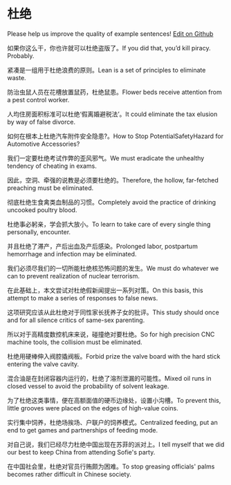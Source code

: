 # 杜绝

Please help us improve the quality of example sentences! [Edit on Github](https://github.com/jiyushe/jiyu-example-sentence-source/blob/main/chinese/dujue.md)

<p><span class="chinese">如果你这么干，你也许就可以杜绝盗版了。</span><span class="english">If you did that, you’d kill piracy. Probably.</span></p>

<p><span class="chinese">紧凑是一组用于杜绝浪费的原则。</span><span class="english">Lean is a set of principles to eliminate waste.</span></p>

<p><span class="chinese">防治虫鼠人员在花槽放置鼠药，杜绝鼠患。</span><span class="english">Flower beds receive attention from a pest control worker.</span></p>

<p><span class="chinese">人均住房面积标准可以杜绝‘假离婚避税法’。</span><span class="english">It could eliminate the tax elusion by way of false divorce.</span></p>

<p><span class="chinese">如何在根本上杜绝汽车附件安全隐患?。</span><span class="english">How to Stop PotentialSafetyHazard for Automotive Accessories?</span></p>

<p><span class="chinese">我们一定要杜绝考试作弊的歪风邪气。</span><span class="english">We must eradicate the unhealthy tendency of cheating in exams.</span></p>

<p><span class="chinese">因此，空洞、牵强的说教是必须要杜绝的。</span><span class="english">Therefore, the hollow, far-fetched preaching must be eliminated.</span></p>

<p><span class="chinese">彻底杜绝生食禽类血制品的习惯。</span><span class="english">Completely avoid the practice of drinking uncooked poultry blood.</span></p>

<p><span class="chinese">杜绝事必躬亲，学会抓大放小。</span><span class="english">To learn to take care of every single thing personally, encounter.</span></p>

<p><span class="chinese">并且杜绝了滞产，产后出血及产后感染。</span><span class="english">Prolonged labor, postpartum hemorrhage and infection may be eliminated.</span></p>

<p><span class="chinese">我们必须尽我们的一切所能杜绝核恐怖问题的发生。</span><span class="english">We must do whatever we can to prevent realization of nuclear terrorism.</span></p>

<p><span class="chinese">在此基础上，本文尝试对杜绝假新闻提出一系列对策。</span><span class="english">On this basis, this attempt to make a series of responses to false news.</span></p>

<p><span class="chinese">这项研究应该从此杜绝对于同性家长抚养子女的批评。</span><span class="english">This study should once and for all silence critics of same-sex parenting.</span></p>

<p><span class="chinese">所以对于高精度数控机床来说，碰撞绝对要杜绝。</span><span class="english">So for high precision CNC machine tools, the collision must be eliminated.</span></p>

<p><span class="chinese">杜绝用硬棒伸入阀腔撬阀板。</span><span class="english">Forbid prize the valve board with the hard stick entering the valve cavity.</span></p>

<p><span class="chinese">混合油是在封闭容器内运行的，杜绝了溶剂泄漏的可能性。</span><span class="english">Mixed oil runs in closed vessel to avoid the probability of solvent leakage.</span></p>

<p><span class="chinese">为了杜绝这类事情，便在高额面值的硬币边缘处，设置小沟槽。</span><span class="english">To prevent this, little grooves were placed on the edges of high-value coins.</span></p>

<p><span class="chinese">实行集中饲养，杜绝场挨场、户联户的饲养模式。</span><span class="english">Centralized feeding, put an end to get games and partnerships of feeding mode.</span></p>

<p><span class="chinese">对自己说，我们已经尽力杜绝中国出现在苏菲的派对上。</span><span class="english">I tell myself that we did our best to keep China from attending Sofie's party.</span></p>

<p><span class="chinese">在中国社会里，杜绝对官员行贿颇为困难。</span><span class="english">To stop greasing officials' palms becomes rather difficult in Chinese society.</span></p>

